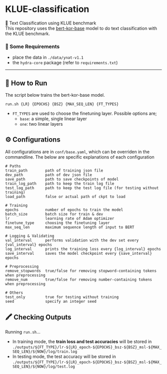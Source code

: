 # KLUE-classification
💬 Text Classification using KLUE benchmark  
This repository uses the [bert-kor-base](https://huggingface.co/kykim/bert-kor-base/tree/main) model to do text classification with the KLUE benchmark.

### 📌 Some Requirements
- place the data in `./data/ynat-v1.1`
- the `hydra-core` package (refer to `requirements.txt`)
-------------
## 🚀 How to Run 
The script below trains the bert-kor-base model.
```
run.sh {LR} {EPOCHS} {BSZ} {MAX_SEQ_LEN} {FT_TYPES}
```
- `FT_TYPES` are used to choose the finetuning layer. Possible options are;
  - `base`: a simple, single linear layer
  - `one`: two linear layers

## ⚙️ Configurations
All configurations are in `conf/base.yaml`, which can be overriden in the commandline.
The below are specific explanations of each configuration
```
# Paths
train_path        path of training json file
dev_path          path of dev json file
save_path         path to save checkpoints of model
train_log_path    path to keep the train log file
test_log_path     path to keep the test log file (for testing without training)
load_path         false or actual path of ckpt to load

# Training
epochs            number of epochs to train the model
batch_size        batch size for train & dev
lr                learning rate of Adam optimizer
finetune_type     choosing the finetuning layer
max_seq_len       maximum sequence length of input to BERT

# Logging & Validating
val_interval      performs validation with the dev set every {val_interval} epochs
log_interval      prints the training loss every {log_interval} epochs
save_interval     saves the model checkpoint every {save_interval} epochs

# Preprocessing
remove_stopwords  true/false for removing stopword-containing tokens when preprocessing
remove_num        true/false for removing number-containing tokens when preprocessing

# Others
test_only         true for testing without training
seed              specify an integer seed
```

## 🖍 Checking Outputs
Running `run.sh`...
- In training mode, the **train loss and test accuracies** will be stored in `./outputs/${FT_TYPE}/lr-${LR}_epoch-${EPOCHS}_bsz-${BSZ}_msl-${MAX_SEQ_LEN}/${NOW}/log/train.log`
- In testing mode, the test accuracy will be stored in `./outputs/${FT_TYPE}/lr-${LR}_epoch-${EPOCHS}_bsz-${BSZ}_msl-${MAX_SEQ_LEN}/${NOW}/log/test.log`

